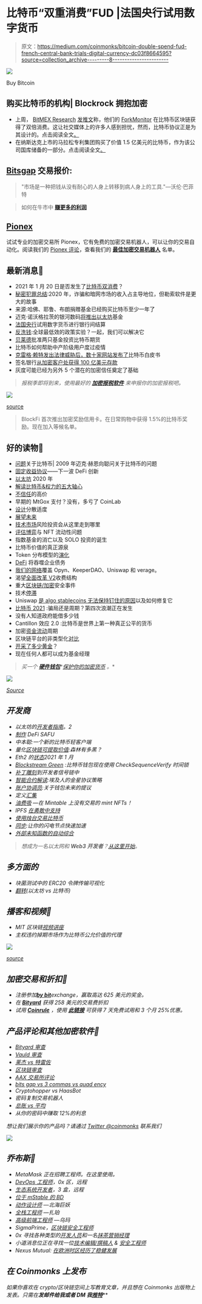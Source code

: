 # 比特币“双重消费”FUD |法国央行试用数字货币

> 原文：<https://medium.com/coinmonks/bitcoin-double-spend-fud-french-central-bank-trials-digital-currency-dc03f8664595?source=collection_archive---------8----------------------->

![](img/68a9259bdf4e9617f32193e3956b972b.png)

Buy Bitcoin

## 购买比特币的机构| Blockrock 拥抱加密

*   上周， [BitMEX Research](https://twitter.com/BitMEXResearch) [发推文](https://twitter.com/BitMEXResearch/status/1351855414103715842?s=20)称，他们的 [ForkMonitor](https://forkmonitor.info/nodes/btc) 在比特币区块链获得了双倍消费。这让社交媒体上的许多人感到担忧，然而，比特币协议正是为其设计的。点击阅读全文[。](https://insights.deribit.com/market-research/was-there-a-bitcoin-double-spend-on-jan-20-2021/)
*   在纳斯达克上市的马拉松专利集团购买了价值 1.5 亿美元的比特币，作为该公司国库储备的一部分。点击阅读全文[。](https://www.theblockcrypto.com/post/92378/nasdaq-marathon-patent-group-buys-bitcoin-btc-treasury-reserves)

## [Bitsgap](https://blog.coincodecap.com/go/bitsgap) 交易报价:

> "市场是一种把钱从没有耐心的人身上转移到病人身上的工具."—沃伦·巴菲特

> 如何在牛市中 [**赚更多的利润**](/coinmonks/how-to-make-more-profits-in-the-bull-market-with-leveraged-token-f0e6328dab04)

## [Pionex](http://blog.coincodecap.com/go/pionex)

试试专业的加密交易所 Pionex，它有免费的加密交易机器人，可以让你的交易自动化。阅读我们的 [Pionex 评论](/coinmonks/pionex-review-exchange-with-crypto-trading-bot-1e459d0191ea)，查看我们的 [**最佳加密交易机器人**](/coinmonks/crypto-trading-bot-c2ffce8acb2a) 名单。

## 最新消息📰

*   2021 年 1 月 20 日是否发生了[比特币双消费](https://insights.deribit.com/market-research/was-there-a-bitcoin-double-spend-on-jan-20-2021/)？
*   [秘密犯罪总结](https://blog.chainalysis.com/reports/2021-crypto-crime-report-intro-ransomware-scams-darknet-markets):2020 年，诈骗和暗网市场的收入占主导地位，但勒索软件是更大的故事
*   来源:哈佛、耶鲁、布朗捐赠基金已经购买比特币至少一年了
*   迈克·诺沃格拉茨的银河数码[将推出以太坊](https://decrypt.co/55366/galaxy-digital-ethereum-funds)基金
*   [法国央行](https://www.coindesk.com/french-central-bank-trials-digital-currency-for-interbank-settlement)试用数字货币进行银行间结算
*   [反洗钱](https://www.tandfonline.com/doi/full/10.1080/25741292.2020.1725366):全球最低效的政策实验？一起，我们可以解决它
*   [贝莱德](https://www.coindesk.com/blackrock-give-two-funds-go-ahead-to-invest-in-bitcoin-futures)批准两只基金投资比特币期货
*   比特币如何帮助中产阶级用户度过疫情
*   [克雷格·赖特发出法律威胁后，数十家网站发布了](https://www.btctimes.com/news/dozens-of-sites-host-whitepaper-following-legal-threats)比特币白皮书
*   签名银行[从加密客户处获得 100 亿美元存款](https://www.coindesk.com/signature-bank-crosses-10b-in-deposits-from-crypto-customers)
*   灰度可能已经为另外 5 个潜在的加密信任奠定了基础

> *报税季即将到来，使用最好的* [***加密报税软件***](/coinmonks/best-crypto-tax-tool-for-my-money-72d4b430816b) *来申报你的加密报税吧。*

![](img/07e9be991c28c7026c6b304402651054.png)

[source](https://www.reddit.com/r/CryptoCurrency/comments/l3bpc3/what_will_you_spend_your_profits_on/)

> BlockFi 首次推出加密奖励信用卡。在日常购物中获得 1.5%的比特币奖励。现在加入等候名单。

## 好的读物📑

*   [问题](https://plan99.net/~mike/satoshi-emails/thread1.html)关于比特币| 2009 年迈克·赫恩向聪问关于比特币的问题
*   [固定收益协议](https://messari.io/article/fixed-income-protocols-the-next-wave-of-defi-innovation)——下一波 DeFi 创新
*   [以太坊](https://jjmstark.medium.com/the-year-in-ethereum-2020-98123e5f160d) 2020 年
*   [解读比特币&权力的五大轴心](/coinmonks/understanding-bitcoin-the-5-axes-of-power-43e1fa7597ac)
*   [不信任](https://fs.blog/2021/01/mistrust/)的高价
*   早期的 MtGox 支付？没有，多亏了 CoinLab
*   [设计](https://jaygraber.medium.com/designing-decentralized-moderation-a76430a8eab)分散适度
*   [展望未来](https://a16z.com/2021/01/25/doubling-down-marketing-update-new-media/)
*   [技术市场](https://www.michaeldempsey.me/blog/2020/12/10/where-technology-markets-venture-capital-go-from-here/)风险投资会从这里走到哪里
*   [评估博弈](/@jbrukh/appraisal-games-and-the-nft-liquidity-problem-904afe6bc7af)与 NFT 流动性问题
*   指数基金的消亡以及 SOLO 投资的诞生
*   比特币价值的真正源泉
*   Token 分布模型的[演化](https://blog.coinlist.co/the-evolution-of-token-distribution-models/)
*   [DeFi](https://newsletter.banklesshq.com/p/defi-will-eat-corporate-debt) 将吞噬企业债务
*   [我们的网络](https://ournetwork.substack.com/p/our-network-issue-55)覆盖 Opyn、KeeperDAO、Uniswap 和 verage。
*   渴望[全面改革 V2](https://thedefiant.io/yearn-overhauls-fee-structure-in-v2/)收费结构
*   重大[区块链/加密](/mycrypto/2020-in-review-major-blockchain-crypto-security-incidents-6c5ced8dc81e)安全事件
*   技术[停滞](https://rootsofprogress.org/technological-stagnation)
*   Uniswap [是 algo stablecoins 无法保持钉住的原因](https://sabretoothsg.medium.com/uniswap-is-the-reason-why-algo-stablecoins-cant-maintain-the-peg-and-how-to-fix-it-91e9f7f93d4f)以及如何修复它
*   [比特币 2021](/coinmonks/bitcoin-2021-rally-or-crash-scam-or-cycle-the-4th-wave-is-here-82f79595e951) :骗局还是周期？第四次浪潮正在发生
*   没有人知道政府能借多少钱
*   Cantillon 效应 2.0 :比特币是世界上第一种真正公平的货币
*   加密[资金流动](https://rektcapital.substack.com/p/crypto-money-flow-cycle)周期
*   区块链平台的非类型化[对比](/coinmonks/unhyped-comparison-of-blockchain-platforms-679e122947c1)
*   [开采了多少黄金](https://www.gold.org/about-gold/gold-supply/gold-mining/how-much-gold)？
*   现在任何人都可以成为基金经理

> *买一个* [***硬件钱包***](/coinmonks/the-best-cryptocurrency-hardware-wallets-of-2020-e28b1c124069)*[*保护你的加密货币*](/coinmonks/how-to-prevent-cryptocurrency-hacking-and-theft-from-your-wallet-65c8ff767766) *。**

*![](img/68f11f427cd687434525cacdbe2072df.png)*

*[Source](https://www.reddit.com/r/Bitcoin/comments/kmof53/the_8_laws_of_bitcoin_updated/)*

## *开发商*

*   *以太坊的[开发者指南](https://snakecharmers.ethereum.org/a-developers-guide-to-ethereum-pt-2/)。2*
*   *[制作](https://secureum.substack.com/p/making-defi-safu-secureum-3) DeFi SAFU*
*   *中本聪:一个新的比特币轻客户端*
*   *量化[区块链可提取价值](https://arxiv.org/pdf/2101.05511.pdf):森林有多黑？*
*   *Eth2 的[状态](https://blog.ethereum.org/2021/01/20/the-state-of-eth2-january-2021/)2021 年 1 月*
*   *[Blockstream Green](https://blockstream.com/2021/01/25/en-blockstream-green-bitcoin-wallets-now-using-checksequenceverify-timelocks/) :比特币钱包现在使用 CheckSequenceVerify 时间锁*
*   *[补丁雕刻](https://people.kernel.org/monsieuricon/patches-carved-into-developer-sigchains)到开发者信号链中*
*   *[智能合约解读](/coinmonks/smart-contract-read-acryptos-venus-protocol-strategy-2ac9c90fad0a):埃及人的金星协议策略*
*   *[账户协调员](https://billyrennekamp.medium.com/account-coordinator-a-proposal-for-the-future-of-wallets-9fc54032a202):关于钱包未来的提议*
*   *定义[汇集](/starkware/defi-pooling-1332ddebff21)*
*   *[油费吸](https://mintable.medium.com/gas-fees-suck-mint-nfts-without-a-transaction-on-mintable-8d54b85a471c) —在 Mintable 上没有交易的 mint NFTs！*
*   *IPFS [在勇敢中支持](https://brave.com/ipfs-support/)*
*   *[使用烛台交易比特币](/coinmonks/trading-bitcoin-using-candlesticks-103244734e6e)*
*   *[同步](https://blockstream.com/2021/01/22/en-lnsync-getting-your-lightning-node-up-to-speed-quickly/):让你的闪电节点快速加速*
*   *[外部未知函数的自动综合](https://fv.ethereum.org/2021/01/18/smtchecker-and-synthesis-of-external-functions/)*

> *想成为一名以太网和 **Web3 开发者**？[从这里开始](http://blog.coincodecap.com/go/learn)。*

## *多方面的*

*   *块菌测试中的 ERC20 令牌传输可视化*
*   *[翻转](https://www.blockchaincenter.net/flippening/)(以太坊 vs 比特币)*

## *播客和视频💽*

*   *MIT 区块链[视频讲座](https://ocw.mit.edu/courses/sloan-school-of-management/15-s12-blockchain-and-money-fall-2018/video-lectures/)*
*   *主权违约掉期市场作为比特币公允价值的代理*

*![](img/4c7236c1412b4cf10d1968784a5326e9.png)*

*[source](https://www.reddit.com/r/CryptoCurrency/comments/l33hni/dont_be_an_idiot/)*

## *加密交易和折扣🔖*

*   *注册参加[**by bit**](/coinmonks/bybit-exchange-review-dbd570019b71)exchange，赢取高达 625 美元的奖金。*
*   *在 [**Bityard**](https://blog.coincodecap.com/go/bityard) 获得 258 美元的交易费折扣*
*   *试用 [**Coinrule**](https://webapp.coinrule.io/coupon/coinmonks-7-25-3-e2bf6c60e795407381edf98d1a174ac2?fp_ref=coincodecap) ，使用 [**此链接**](https://webapp.coinrule.io/coupon/coinmonks-7-25-3-e2bf6c60e795407381edf98d1a174ac2?fp_ref=coincodecap) 可获得 7 天免费试用和 3 个月 25%优惠。*

## *产品评论和其他加密软件📙*

*   *[Bityard 审查](https://blog.coincodecap.com/bityard-reivew)*
*   *[Vauld 审查](https://blog.coincodecap.com/vauld-review)*
*   *[莱杰 vs 特雷佐](/coinmonks/ledger-nano-s-vs-x-battery-hardware-price-storage-59a6663fe3b0)*
*   *[区块链审查](/coinmonks/blockfi-review-53096053c097)*
*   *[AAX 交易所评论](/coinmonks/aax-exchange-review-2021-67c5ea09330c)*
*   *[bits gap vs 3 commas vs quad ency](/coinmonks/bitsgap-vs-3commas-vs-quadency-must-read-2021-cdc1a40cf31d)*
*   *Cryptohopper vs HaasBot*
*   *密码复制交易机器人*
*   *[总账 vs 平均](https://blog.coincodecap.com/ngrave-vs-ledger)*
*   *从你的密码中赚取 12%的利息*

*想让我们展示你的产品吗？请通过 [Twitter @coinmonks](https://twitter.com/coinmonks) 联系我们*

*![](img/7b183d5845d45b4e353f1196b53f657e.png)*

## *乔布斯👷*

*   *MetaMask 正在招聘工程师。在这里使用。*
*   *[DevOps 工程师](https://remoteok.io/remote-jobs/100451-remote-devops-engineer-district0x)，0x 区，远程*
*   *[生态系统开发者](https://jobs.lever.co/3box/ec1093c5-ed31-483c-b1b3-49b07bd0bd2e)，3 盒，远程*
*   *[位于 mStable 的 BD](https://angel.co/company/mstable/jobs/1096364-business-development-manager)*
*   *[动作设计师](https://cryptocurrencyjobs.co/design/kraken-digital-asset-exchange-motion-designer/) —北海巨妖*
*   *[全栈工程师](https://cryptocurrencyjobs.co/engineering/zapper-full-stack-engineer/) —扎珀*
*   *[高级前端工程师](https://cryptocurrencyjobs.co/engineering/uma-senior-front-end-engineer/) —乌玛*
*   *SigmaPrime，[区块链安全工程师](https://blog.sigmaprime.io/blockchain-security-engineer.html)*
*   *0x 寻找各种类型的[开发人员](https://0x.org/about/jobs)和一名[抹茶营销经理](https://boards.greenhouse.io/0x/jobs/4923909002)*
*   *小道消息位正在寻找一位[技术编辑/撰稿人](https://jobs.lever.co/trailofbits/8bf936ff-b86c-462e-80b2-4d58004bc68d) & [安全工程师](https://jobs.lever.co/trailofbits/4f459855-3299-462f-9e73-299a840d5baf)*
*   *Nexus Mutual: [在欧洲时区经历了稳健发展](https://angel.co/company/nexus-mutual-1/jobs/967538-smart-contract-engineer)*

## *在 Coinmonks 上发布*

*如果你喜欢在 crypto/区块链空间上写教育文章，并且想在 Coinmonks 出版物上发表。只需在**发邮件给我或者 DM 我**[***推特***](https://twitter.com/coinmonks)***